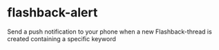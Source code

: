 # flashback-alert
Send a push notification to your phone when a new Flashback-thread is created containing a specific keyword
